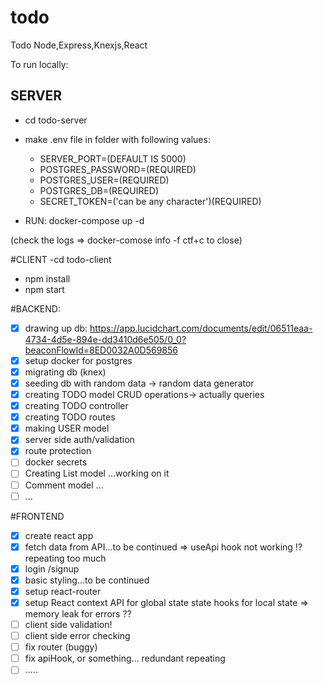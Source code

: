 # todo

Todo Node,Express,Knexjs,React

To run locally:

## SERVER

- cd todo-server
- make .env file in folder with following values:

  - SERVER_PORT=(DEFAULT IS 5000)
  - POSTGRES_PASSWORD=(REQUIRED)
  - POSTGRES_USER=(REQUIRED)
  - POSTGRES_DB=(REQUIRED)
  - SECRET_TOKEN=('can be any character')(REQUIRED)

- RUN: docker-compose up -d

(check the logs => docker-comose info -f ctf+c to close)

#CLIENT
-cd todo-client

- npm install
- npm start

#BACKEND:

- [x] drawing up db: https://app.lucidchart.com/documents/edit/06511eaa-4734-4d5e-894e-dd3410d6e505/0_0?beaconFlowId=8ED0032A0D569856
- [x] setup docker for postgres
- [x] migrating db (knex)
- [x] seeding db with random data -> random data generator
- [x] creating TODO model CRUD operations-> actually queries
- [x] creating TODO controller
- [x] creating TODO routes
- [x] making USER model
- [x] server side auth/validation
- [x] route protection
- [ ] docker secrets
- [ ] Creating List model ...working on it
- [ ] Comment model ...
- [ ] ...

#FRONTEND

- [x] create react app
- [x] fetch data from API...to be continued
      => useApi hook not working !? repeating too much
- [x] login /signup
- [x] basic styling...to be continued
- [x] setup react-router
- [x] setup React context API for global state state hooks for local state
      => memory leak for errors ??
- [ ] client side validation!
- [ ] client side error checking
- [ ] fix router (buggy)
- [ ] fix apiHook, or something... redundant repeating
- [ ] .....
